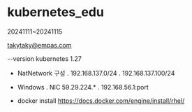 # kubernetes_edu
20241111~20241115

takytaky@empas.com

--version kubernetes 1.27 

- NatNetwork 구성
  . 192.168.137.0/24
  . 192.168.137.100/24
- Windows
  . NIC 59.29.224.*
  . 192.168.56.1:port

- docker install
    https://docs.docker.com/engine/install/rhel/

